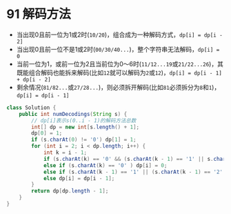 # 91 解码方法

- 当出现0且前一位为1或2时(`10/20`)，组合成为一种解码方式，`dp[i] = dp[i - 2]`
- 当出现0且前一位不是1或2时(`00/30/40...`)，整个字符串无法解码，`dp[i] = 0`
- 当前一位为1，或前一位为2且当前位为0～6时(`11/12...19`或`21/22...26`)，其既能组合解码也能拆来解码(比如`12`就可以解码为`2`或`12`)，`dp[i] = dp[i - 1] + dp[i - 2]`
- 剩余情况(`81/82...`或`27/28...`)，则必须拆开解码(比如`81`必须拆分为`8`和`1`)，`dp[i] = dp[i - 1]`

```java
class Solution {
    public int numDecodings(String s) {
        // dp[i]表示s(0..i - 1)的解码方法总数
        int[] dp = new int[s.length() + 1];
        dp[0] = 1;
        if (s.charAt(0) != '0') dp[1] = 1;
        for (int i = 2; i < dp.length; i++) {
            int k = i - 1;
            if (s.charAt(k) == '0' && (s.charAt(k - 1) == '1' || s.charAt(k - 1) == '2')) dp[i] = dp[i - 2];
            else if (s.charAt(k) == '0' ) dp[i] = 0;
            else if (s.charAt(k - 1) == '1' || (s.charAt(k - 1) == '2' && s.charAt(k) <= '6' && s.charAt(k) >= '0')) dp[i] = dp[i - 1] + dp[i - 2];
            else dp[i] = dp[i - 1];
        }
        return dp[dp.length - 1];
    }
}
```
